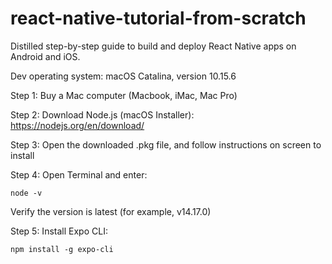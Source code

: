 # react-native-tutorial-from-scratch

Distilled step-by-step guide to build and deploy React Native apps on Android and iOS.

Dev operating system: macOS Catalina, version 10.15.6

Step 1: Buy a Mac computer (Macbook, iMac, Mac Pro)

Step 2: Download Node.js (macOS Installer): https://nodejs.org/en/download/

Step 3: Open the downloaded .pkg file, and follow instructions on screen to install

Step 4: Open Terminal and enter:

```
node -v
```
Verify the version is latest (for example, v14.17.0)

Step 5: Install Expo CLI:
```
npm install -g expo-cli
```
